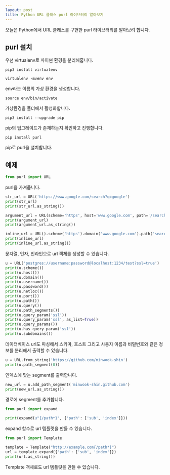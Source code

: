 ```yaml
---
layout: post
title: Python URL 클래스 purl 라이브러리 알아보기
---
```


오늘은 Python에서 URL 클래스를 구현한 purl 라이브러리를 알아보려 합니다.

## purl 설치

우선 virtualenv로 파이썬 환경을 분리해줍니다.

```
pip3 install virtualenv
```

```
virtualenv -mvenv env
```

env라는 이름의 가상 환경을 생성합니다.

```
source env/bin/activate
```

가상환경을 폴더에서 활성화합니다.

```
pip3 install --upgrade pip
```

pip의 업그레이드가 존재하는지 확인하고 진행합니다.

```
pip install purl
```

pip로 purl을 설치합니다.

## 예제

```python
from purl import URL
```

purl을 가져옵니다.

```python
str_url = URL('https://www.google.com/search?q=google')
print(str_url)
print(str_url.as_string())

argument_url = URL(scheme='https', host='www.google.com', path='/search', query='q=google')
print(argument_url)
print(argument_url.as_string())

inline_url = URL().scheme('https').domain('www.google.com').path('search').query_param('q', 'google')
print(inline_url)
print(inline_url.as_string())
```

문자열, 인자, 인라인으로 url 객체를 생성할 수 있습니다.

```python
u = URL('postgres://username:password@localhost:1234/test?ssl=true')
print(u.scheme())
print(u.host())
print(u.domain())
print(u.username())
print(u.password())
print(u.netloc())
print(u.port())
print(u.path())
print(u.query())
print(u.path_segments())
print(u.query_param('ssl'))
print(u.query_param('ssl', as_list=True))
print(u.query_params())
print(u.has_query_param('ssl'))
print(u.subdomains())
```

데이터베이스 url도 파싱해서 스키마, 호스트 그리고 사용자 이름과 비밀번호와 같은 정보를 분리해서 출력할 수 있습니다.

```python
u = URL.from_string('https://github.com/minwook-shin')
print(u.path_segment(0))
```

인덱스에 맞는 segment를 출력합니다.

```python
new_url = u.add_path_segment('minwook-shin.github.com')
print(new_url.as_string())
```

경로에 segment를 추가합니다.

```python
from purl import expand

print(expand(u"{/path*}", {'path': ['sub', 'index']}))
```

expand 함수로 url 템플릿을 만들 수 있습니다.

```python
from purl import Template

template = Template("http://example.com{/path*}")
url = template.expand({'path': ['sub', 'index']})
print(url.as_string())
```

Template 객체로도 url 템플릿을 만들 수 있습니다.